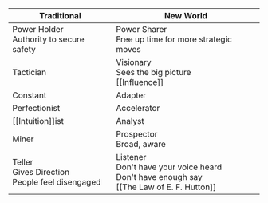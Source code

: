 | Traditional                                         | New World                                                                                       |
| --------------------------------------------------- | ----------------------------------------------------------------------------------------------- |
| Power Holder<br>Authority to secure safety          | Power Sharer<br>Free up time for more strategic moves                                           |
| Tactician                                           | Visionary<br>Sees the big picture<br>[[Influence]]                                              |
| Constant                                            | Adapter                                                                                         |
| Perfectionist                                       | Accelerator                                                                                     |
| [[Intuition]]ist                                    | Analyst                                                                                         |
| Miner                                               | Prospector<br>Broad, aware                                                                      |
| Teller<br>Gives Direction<br>People feel disengaged | Listener<br>Don't have your voice heard<br>Don't have enough say<br>[[The Law of E. F. Hutton]] |



